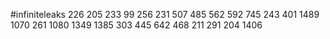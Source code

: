 #infiniteleaks
226
205
233
99
256
231
507
485
562
592
745
243
401
1489
1070
261
1080
1349
1385
303
445
642
468
211
291
204
1406
